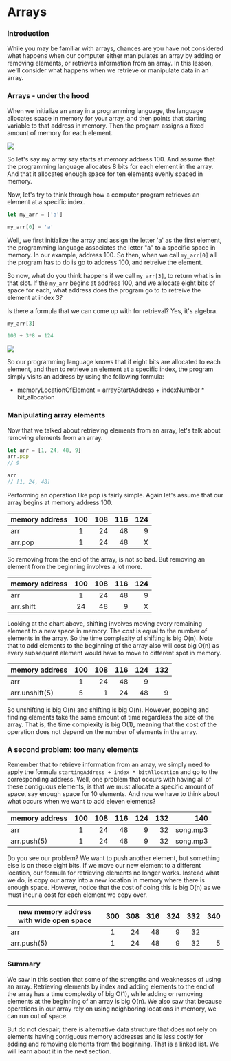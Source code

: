 # Arrays

### Introduction

While you may be familiar with arrays, chances are you have not considered what happens when our computer either manipulates an array by adding or removing elements, or retrieves information from an array.  In this lesson, we'll consider what happens when we retrieve or manipulate data in an array. 

### Arrays - under the hood

When we initialize an array in a programming language, the language 
allocates space in memory for your array, and then points that starting variable to that address in memory.  Then the program assigns a fixed amount of memory for each element.  

![](https://s3.amazonaws.com/learn-verified/objects-tenElementArray.gif)

So let's say my array say starts at memory address 100.  And assume that the programming language allocates 8 bits for each element in the array.  And that it allocates enough space for ten elements evenly spaced in memory.

Now, let's try to think through how a computer program retrieves an element at a specific index.

```javascript 
let my_arr = ['a']

my_arr[0] = 'a'

```

Well, we first initialize the array and assign the letter 'a' as the first element, the programming language associates the letter "a" to a specific space in memory.  In our example, address 100.  So then, when we call `my_arr[0]` all the program has to do is go to address 100, and retreive the element.

So now, what do you think happens if we call `my_arr[3]`, to return what is in that slot.  If the `my_arr` begins at address 100, and we allocate eight bits of space for each, what address does the program go to to retreive the element at index 3?

Is there a formula that we can come up with for retrieval?  Yes, it's algebra.

```javascript
my_arr[3] 

100 + 3*8 = 124
```

![](https://s3-us-west-2.amazonaws.com/curriculum-content/web-development/algorithms/mailboxes.jpg)



So our programming language knows that if eight bits are allocated to each element, and then to retrieve an element at a specific index, the program simply visits an address by using the following formula: 

* memoryLocationOfElement = arrayStartAddress + indexNumber * bit_allocation 

### Manipulating array elements

Now that we talked about retrieving elements from an array, let's talk about removing elements from an array.

```javascript
let arr = [1, 24, 48, 9]
arr.pop  
// 9

arr 
// [1, 24, 48]
```
 
Performing an operation like pop is fairly simple. Again let's assume that our array begins at memory address 100.

| memory address  |100  | 108  | 116 | 124 | 
| ----            |:---:| ----:|----:|----:|
| arr             |  1  |  24  |  48 | 9
| arr.pop         |  1  |  24  |  48 | X

So removing from the end of the array, is not so bad.  But removing an element from the beginning involves a lot more.  

| memory address  |100  | 108  | 116 | 124 | 
| ----            |:---:| ----:|----:|----:|
| arr             |  1  |  24  |  48 | 9
| arr.shift     | 24   |  48  | 9  | X


Looking at the chart above, shifting involves moving every remaining element to a new space in memory.  The cost is equal to the number of elements in the array.  So the time complexity of shifting is big O(n).  Note that to add elements to the beginning of the array also will cost big O(n) as every subsequent element would have to move to different spot in memory.

| memory address  |100  | 108  | 116 | 124 | 132
| ----            |:---:| ----:|----:|----:|----:|
| arr             |  1  |  24  |  48 | 9   |
| arr.unshift(5)  |  5   | 1   | 24  | 48  | 9

So unshifting is big O(n) and shifting is big O(n).  However, popping and finding elements take the same amount of time regardless the size of the array.  That is, the time complexity is big O(1), meaning that the cost of the operation does not depend on the number of elements in the array.

### A second problem: too many elements

Remember that to retrieve information from an array, we simply need to apply the formula `startingAddress + index * bitAllocation` and go to the corresponding address.  Well, one problem that occurs with having all of these contiguous elements, is that we must allocate a specific amount of space, say enough space for 10 elements.  And now we have to think about what occurs when we want to add eleven elements?

| memory address  |100  | 108  | 116 | 124 | 132 | 140
| ----            |:---:| ----:|----:|----:|----:|----:|
| arr             |  1  |  24  |  48 | 9   | 32  | song.mp3
| arr.push(5)     |  1  |  24  |  48 | 9   | 32  | song.mp3

Do you see our problem?  We want to push another element, but something else is on those eight bits.  If we move our new element to a different location, our formula for retrieving elements no longer works.  Instead what we do, is copy our array into a new location in memory where there is enough space.  However, notice that the cost of doing this is big O(n) as we must incur a cost for each element we copy over.  

| new memory address with wide open space |300  | 308  | 316 | 324 | 332 | 340
| ----            |:---:| ----:|----:|----:|----:|----:|
| arr             |  1  |  24  |  48 | 9   | 32  | 
| arr.push(5)     |  1  |  24  |  48 | 9   | 32  | 5

### Summary 
We saw in this section that some of the strengths and weaknesses of using an array.  Retrieving elements by index and adding elements to the end of the array has a time complexity of big O(1), while adding or removing elements at the beginning of an array is big O(n).  We also saw that because operations in our array rely on using neighboring locations in memory, we can run out of space.

But do not despair, there is alternative data structure that does not rely on elements having contiguous memory addresses and is less costly for adding and removing elements from the beginning. That is a linked list.  We will learn about it in the next section.

